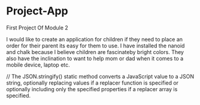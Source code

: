 # Project-App
First Project Of Module 2 

I would like to create an application for children if they need to place an order for their parent its easy for them to use. I have installed the nanoid and chalk because I believe children are fascinateby bright colors. They also have the inclination to want to help mom or dad when it comes to a mobile device, laptop etc. 

// The JSON.stringify() static method converts a JavaScript value to a JSON string, optionally replacing values if a replacer function is specified or optionally including only the specified properties if a replacer array is specified.